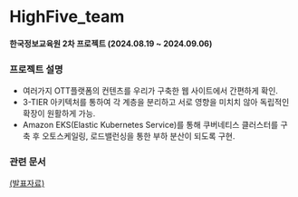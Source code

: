 # HighFive_team
#### 한국정보교육원 2차 프로젝트 (2024.08.19 ~ 2024.09.06)

### 프로젝트 설명
- 여러가지 OTT플랫폼의 컨텐츠를 우리가 구축한 웹 사이트에서 간편하게 확인.
- 3-TIER 아키텍처를 통하여 각 계층을 분리하고 서로 영향을 미치치 않아 독립적인 확장이 원활하게 가능.
- Amazon EKS(Elastic Kubernetes Service)를 통해 쿠버네티스 클러스터를 구축 후 오토스케일링, 로드밸런싱을 통한 부하 분산이 되도록 구현.

### 관련 문서
[(발표자료)](https://github.com/user-attachments/files/17642892/AWS.EKS.3-TIER.pdf)
